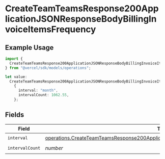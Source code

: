 # CreateTeamTeamsResponse200ApplicationJSONResponseBodyBillingInvoiceItemsFrequency

## Example Usage

```typescript
import {
  CreateTeamTeamsResponse200ApplicationJSONResponseBodyBillingInvoiceItemsFrequency,
} from "@vercel/sdk/models/operations";

let value:
  CreateTeamTeamsResponse200ApplicationJSONResponseBodyBillingInvoiceItemsFrequency =
    {
      interval: "month",
      intervalCount: 1062.55,
    };
```

## Fields

| Field                                                                                                                                                                                                      | Type                                                                                                                                                                                                       | Required                                                                                                                                                                                                   | Description                                                                                                                                                                                                |
| ---------------------------------------------------------------------------------------------------------------------------------------------------------------------------------------------------------- | ---------------------------------------------------------------------------------------------------------------------------------------------------------------------------------------------------------- | ---------------------------------------------------------------------------------------------------------------------------------------------------------------------------------------------------------- | ---------------------------------------------------------------------------------------------------------------------------------------------------------------------------------------------------------- |
| `interval`                                                                                                                                                                                                 | [operations.CreateTeamTeamsResponse200ApplicationJSONResponseBodyBillingInvoiceItemsInterval](../../models/operations/createteamteamsresponse200applicationjsonresponsebodybillinginvoiceitemsinterval.md) | :heavy_check_mark:                                                                                                                                                                                         | N/A                                                                                                                                                                                                        |
| `intervalCount`                                                                                                                                                                                            | *number*                                                                                                                                                                                                   | :heavy_check_mark:                                                                                                                                                                                         | N/A                                                                                                                                                                                                        |